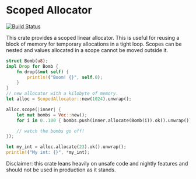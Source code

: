 # Scoped Allocator 
[![Build Status](https://travis-ci.org/rphmeier/scoped_allocator.svg)](https://travis-ci.org/rphmeier/scoped_allocator)

This crate provides a scoped linear allocator. This is useful for reusing a block of memory for temporary allocations in a tight loop. Scopes can be nested and values allocated in a scope cannot be moved outside it.

```rust
struct Bomb(u8);
impl Drop for Bomb {
    fn drop(&mut self) {
        println!("Boom! {}", self.0);
    } 
}
// new allocator with a kilobyte of memory.
let alloc = ScopedAllocator::new(1024).unwrap();

alloc.scope(|inner| {
    let mut bombs = Vec::new();
    for i in 0..100 { bombs.push(inner.allocate(Bomb(i)).ok().unwrap())}

    // watch the bombs go off!
});

let my_int = alloc.allocate(23).ok().unwrap();
println!("My int: {}", *my_int);
```

Disclaimer: this crate leans heavily on unsafe code and nightly features and should not be used in production as it stands.